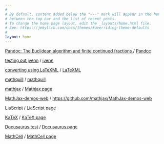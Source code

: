```yaml
---
#
# By default, content added below the "---" mark will appear in the home page
# between the top bar and the list of recent posts.
# To change the home page layout, edit the _layouts/home.html file.
# See: https://jekyllrb.com/docs/themes/#overriding-theme-defaults
#
layout: home
---
```


[Pandoc: The Euclidean algorithm and finite continued fractions
](/pandoc/euclideanalgorithm/euclideanalgorithm.html "Made using Pandoc") / [Pandoc](https://pandoc.org/)

[testing out jvenn](/jvenn/docs/index.html "jvenn") / [jvenn](http://jvenn.toulouse.inra.fr/app/index.html "Project website")

[converting using LaTeXML](/latexML/euclideanalgorithm/euclideanalgorithm.html "LaTeXML") / [LaTeXML](https://dlmf.nist.gov/LaTeXML/ "Project website")

[mathquill](/mathquill "LaTeXML") / [mathquill](http://mathquill.com/ "Project website")

[mathjax](/mathjax) / [Mathjax page](https://www.mathjax.org/)

[MathJax-demos-web](/MathJax-demos-web) / <https://github.com/mathjax/MathJax-demos-web>

[LiaScript](/LiaScript) / [LiaScript page](https://github.com/LiaScript/LiaScript)

[KaTeX](/KaTeX) / [KaTeX page](https://katex.org/)

[Docusaurus test](/my-website/build) / [Docusaurus page](https://v2.docusaurus.io/)

[MathCell](/mathcell) / [MathCell page](https://github.com/paulmasson/mathcell)



